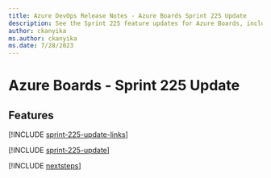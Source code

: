 ```yaml
---
title: Azure DevOps Release Notes - Azure Boards Sprint 225 Update
description: See the Sprint 225 feature updates for Azure Boards, including next steps.
author: ckanyika
ms.author: ckanyika
ms.date: 7/28/2023
---
```


# Azure Boards - Sprint 225 Update

## Features

[!INCLUDE [sprint-225-update-links](../includes/boards/sprint-225-update-links.md)]

[!INCLUDE [sprint-225-update](../includes/boards/sprint-225-update.md)]

[!INCLUDE [nextsteps](../includes/nextsteps.md)]